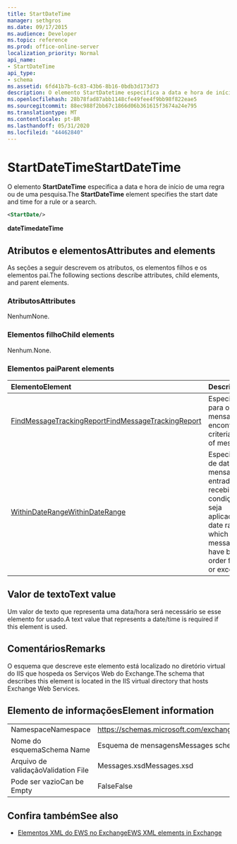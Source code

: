 ```yaml
---
title: StartDateTime
manager: sethgros
ms.date: 09/17/2015
ms.audience: Developer
ms.topic: reference
ms.prod: office-online-server
localization_priority: Normal
api_name:
- StartDateTime
api_type:
- schema
ms.assetid: 6fd41b7b-6c83-43b6-8b16-0bdb3d173d73
description: O elemento StartDatetime especifica a data e hora de início de uma regra ou de uma pesquisa.
ms.openlocfilehash: 28b78fad87abb1148cfe49fee4f9bb98f822eae5
ms.sourcegitcommit: 88ec988f2bb67c1866d06b361615f3674a24e795
ms.translationtype: MT
ms.contentlocale: pt-BR
ms.lasthandoff: 05/31/2020
ms.locfileid: "44462840"
---
```

# <a name="startdatetime"></a><span data-ttu-id="ec211-103">StartDateTime</span><span class="sxs-lookup"><span data-stu-id="ec211-103">StartDateTime</span></span>

<span data-ttu-id="ec211-104">O elemento **StartDateTime** especifica a data e hora de início de uma regra ou de uma pesquisa.</span><span class="sxs-lookup"><span data-stu-id="ec211-104">The **StartDateTime** element specifies the start date and time for a rule or a search.</span></span> 
  
```XML
<StartDate/>
```

<span data-ttu-id="ec211-105">**dateTime**</span><span class="sxs-lookup"><span data-stu-id="ec211-105">**dateTime**</span></span>

## <a name="attributes-and-elements"></a><span data-ttu-id="ec211-106">Atributos e elementos</span><span class="sxs-lookup"><span data-stu-id="ec211-106">Attributes and elements</span></span>

<span data-ttu-id="ec211-107">As seções a seguir descrevem os atributos, os elementos filhos e os elementos pai.</span><span class="sxs-lookup"><span data-stu-id="ec211-107">The following sections describe attributes, child elements, and parent elements.</span></span>
  
### <a name="attributes"></a><span data-ttu-id="ec211-108">Atributos</span><span class="sxs-lookup"><span data-stu-id="ec211-108">Attributes</span></span>

<span data-ttu-id="ec211-109">Nenhum</span><span class="sxs-lookup"><span data-stu-id="ec211-109">None.</span></span>
  
### <a name="child-elements"></a><span data-ttu-id="ec211-110">Elementos filho</span><span class="sxs-lookup"><span data-stu-id="ec211-110">Child elements</span></span>

<span data-ttu-id="ec211-111">Nenhum.</span><span class="sxs-lookup"><span data-stu-id="ec211-111">None.</span></span>
  
### <a name="parent-elements"></a><span data-ttu-id="ec211-112">Elementos pai</span><span class="sxs-lookup"><span data-stu-id="ec211-112">Parent elements</span></span>

|<span data-ttu-id="ec211-113">**Elemento**</span><span class="sxs-lookup"><span data-stu-id="ec211-113">**Element**</span></span>|<span data-ttu-id="ec211-114">**Descrição**</span><span class="sxs-lookup"><span data-stu-id="ec211-114">**Description**</span></span>|
|:-----|:-----|
|[<span data-ttu-id="ec211-115">FindMessageTrackingReport</span><span class="sxs-lookup"><span data-stu-id="ec211-115">FindMessageTrackingReport</span></span>](findmessagetrackingreport.md) <br/> |<span data-ttu-id="ec211-116">Especifica critérios para os tipos de mensagens a serem encontradas.</span><span class="sxs-lookup"><span data-stu-id="ec211-116">Specifies criteria for the types of messages to find.</span></span>  <br/> |
|[<span data-ttu-id="ec211-117">WithinDateRange</span><span class="sxs-lookup"><span data-stu-id="ec211-117">WithinDateRange</span></span>](withindaterange.md) <br/> |<span data-ttu-id="ec211-118">Especifica o intervalo de datas no qual as mensagens de entrada precisam ser recebidas para que a condição ou exceção seja aplicada.</span><span class="sxs-lookup"><span data-stu-id="ec211-118">Specifies the date range within which incoming messages have to have been received in order for the condition or exception to apply.</span></span>  <br/> |
   
## <a name="text-value"></a><span data-ttu-id="ec211-119">Valor de texto</span><span class="sxs-lookup"><span data-stu-id="ec211-119">Text value</span></span>

 <span data-ttu-id="ec211-120">Um valor de texto que representa uma data/hora será necessário se esse elemento for usado.</span><span class="sxs-lookup"><span data-stu-id="ec211-120">A text value that represents a date/time is required if this element is used.</span></span> 
  
## <a name="remarks"></a><span data-ttu-id="ec211-121">Comentários</span><span class="sxs-lookup"><span data-stu-id="ec211-121">Remarks</span></span>

<span data-ttu-id="ec211-122">O esquema que descreve este elemento está localizado no diretório virtual do IIS que hospeda os Serviços Web do Exchange.</span><span class="sxs-lookup"><span data-stu-id="ec211-122">The schema that describes this element is located in the IIS virtual directory that hosts Exchange Web Services.</span></span>
  
## <a name="element-information"></a><span data-ttu-id="ec211-123">Elemento de informações</span><span class="sxs-lookup"><span data-stu-id="ec211-123">Element information</span></span>

|||
|:-----|:-----|
|<span data-ttu-id="ec211-124">Namespace</span><span class="sxs-lookup"><span data-stu-id="ec211-124">Namespace</span></span>  <br/> |https://schemas.microsoft.com/exchange/services/2006/messages  <br/> |
|<span data-ttu-id="ec211-125">Nome do esquema</span><span class="sxs-lookup"><span data-stu-id="ec211-125">Schema Name</span></span>  <br/> |<span data-ttu-id="ec211-126">Esquema de mensagens</span><span class="sxs-lookup"><span data-stu-id="ec211-126">Messages schema</span></span>  <br/> |
|<span data-ttu-id="ec211-127">Arquivo de validação</span><span class="sxs-lookup"><span data-stu-id="ec211-127">Validation File</span></span>  <br/> |<span data-ttu-id="ec211-128">Messages.xsd</span><span class="sxs-lookup"><span data-stu-id="ec211-128">Messages.xsd</span></span>  <br/> |
|<span data-ttu-id="ec211-129">Pode ser vazio</span><span class="sxs-lookup"><span data-stu-id="ec211-129">Can be Empty</span></span>  <br/> |<span data-ttu-id="ec211-130">False</span><span class="sxs-lookup"><span data-stu-id="ec211-130">False</span></span>  <br/> |
   
## <a name="see-also"></a><span data-ttu-id="ec211-131">Confira também</span><span class="sxs-lookup"><span data-stu-id="ec211-131">See also</span></span>

- [<span data-ttu-id="ec211-132">Elementos XML do EWS no Exchange</span><span class="sxs-lookup"><span data-stu-id="ec211-132">EWS XML elements in Exchange</span></span>](ews-xml-elements-in-exchange.md)

